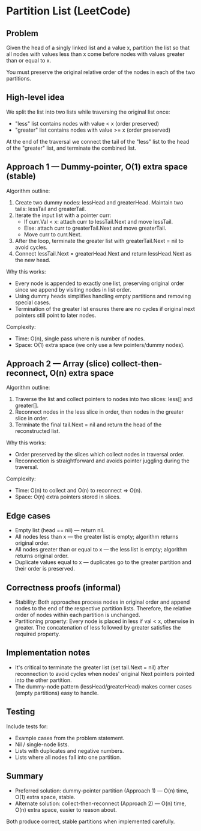 Partition List (LeetCode)
=========================

Problem
-------
Given the head of a singly linked list and a value x, partition the list so that all nodes with values less than x come before nodes with values greater than or equal to x.

You must preserve the original relative order of the nodes in each of the two partitions.

High-level idea
----------------
We split the list into two lists while traversing the original list once:
- "less" list contains nodes with value < x (order preserved)
- "greater" list contains nodes with value >= x (order preserved)

At the end of the traversal we connect the tail of the "less" list to the head of the "greater" list, and terminate the combined list.

Approach 1 — Dummy-pointer, O(1) extra space (stable)
-------------------------------------------------------
Algorithm outline:
1. Create two dummy nodes: lessHead and greaterHead. Maintain two tails: lessTail and greaterTail.
2. Iterate the input list with a pointer curr:
   - If curr.Val < x: attach curr to lessTail.Next and move lessTail.
   - Else: attach curr to greaterTail.Next and move greaterTail.
   - Move curr to curr.Next.
3. After the loop, terminate the greater list with greaterTail.Next = nil to avoid cycles.
4. Connect lessTail.Next = greaterHead.Next and return lessHead.Next as the new head.

Why this works:
- Every node is appended to exactly one list, preserving original order since we append by visiting nodes in list order.
- Using dummy heads simplifies handling empty partitions and removing special cases.
- Termination of the greater list ensures there are no cycles if original next pointers still point to later nodes.

Complexity:
- Time: O(n), single pass where n is number of nodes.
- Space: O(1) extra space (we only use a few pointers/dummy nodes).

Approach 2 — Array (slice) collect-then-reconnect, O(n) extra space
------------------------------------------------------------------
Algorithm outline:
1. Traverse the list and collect pointers to nodes into two slices: less[] and greater[].
2. Reconnect nodes in the less slice in order, then nodes in the greater slice in order.
3. Terminate the final tail.Next = nil and return the head of the reconstructed list.

Why this works:
- Order preserved by the slices which collect nodes in traversal order.
- Reconnection is straightforward and avoids pointer juggling during the traversal.

Complexity:
- Time: O(n) to collect and O(n) to reconnect => O(n).
- Space: O(n) extra pointers stored in slices.

Edge cases
----------
- Empty list (head == nil) — return nil.
- All nodes less than x — the greater list is empty; algorithm returns original order.
- All nodes greater than or equal to x — the less list is empty; algorithm returns original order.
- Duplicate values equal to x — duplicates go to the greater partition and their order is preserved.

Correctness proofs (informal)
----------------------------
- Stability: Both approaches process nodes in original order and append nodes to the end of the respective partition lists. Therefore, the relative order of nodes within each partition is unchanged.
- Partitioning property: Every node is placed in less if val < x, otherwise in greater. The concatenation of less followed by greater satisfies the required property.

Implementation notes
--------------------
- It's critical to terminate the greater list (set tail.Next = nil) after reconnection to avoid cycles when nodes' original Next pointers pointed into the other partition.
- The dummy-node pattern (lessHead/greaterHead) makes corner cases (empty partitions) easy to handle.

Testing
-------
Include tests for:
- Example cases from the problem statement.
- Nil / single-node lists.
- Lists with duplicates and negative numbers.
- Lists where all nodes fall into one partition.

Summary
-------
- Preferred solution: dummy-pointer partition (Approach 1) — O(n) time, O(1) extra space, stable.
- Alternate solution: collect-then-reconnect (Approach 2) — O(n) time, O(n) extra space, easier to reason about.

Both produce correct, stable partitions when implemented carefully.

